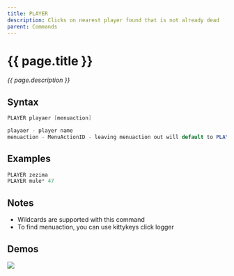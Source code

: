 ```yaml
---
title: PLAYER
description: Clicks on nearest player found that is not already dead
parent: Commands
---
```


# {{ page.title }}

_{{ page.description }}_

## Syntax

```java
PLAYER playaer [menuaction] 

playaer - player name
menuaction - MenuActionID - leaving menuaction out will default to PLAYER_SECOND_OPTION (45)
```

## Examples

```java
PLAYER zezima
PLAYER mule* 47
```

## Notes

- Wildcards are supported with this command
- To find menuaction, you can use kittykeys click logger

## Demos

![](N/A)

